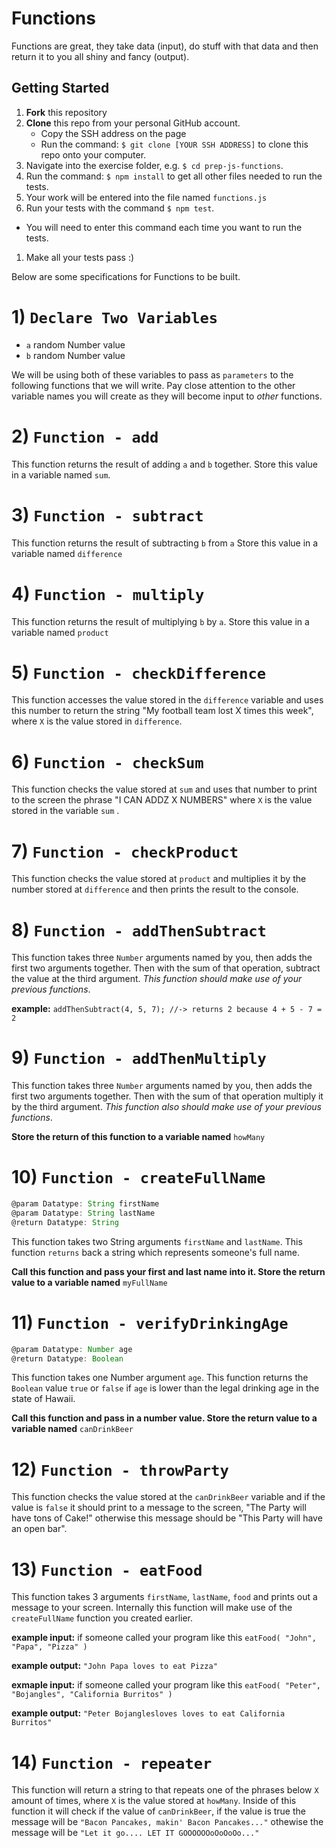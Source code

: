 # Functions
Functions are great, they take data (input), do stuff with that data and then return it to you all shiny and fancy (output).

## Getting Started
1. **Fork** this repository
1. **Clone** this repo from your personal GitHub account.
    - Copy the SSH address on the page
    - Run the command: `$ git clone [YOUR SSH ADDRESS]` to clone this repo onto your computer.
1. Navigate into the exercise folder, e.g. `$ cd prep-js-functions`.
1. Run the command: `$ npm install` to get all other files needed to run the tests.
1. Your work will be entered into the file named `functions.js`
1. Run your tests with the command `$ npm test`.
  - You will need to enter this command each time you want to run the tests.
1. Make all your tests pass :)

Below are some specifications for Functions to be built.

# 1) `Declare Two Variables`
- `a` random Number value
- `b` random Number value

We will be using both of these variables to pass as `parameters` to the following functions that we will write. Pay close attention to the other variable names you will create as they will become input to _other_ functions.

# 2) `Function - add`
This function returns the result of adding `a` and `b` together. Store this value in a variable named `sum`.

# 3) `Function - subtract`
This function returns the result of subtracting `b` from `a` Store this value in a variable named `difference`

# 4) `Function - multiply`
This function returns the result of multiplying `b` by `a`. Store this value in a variable named `product`

# 5) `Function - checkDifference`
This function accesses the value stored in the `difference` variable and uses this number to return the string "My football team lost X times this week", where `X` is the value stored in `difference`.

# 6) `Function - checkSum`
This function checks the value stored at `sum` and uses that number to print to the screen the phrase "I CAN ADDZ X NUMBERS"  where `X` is the value stored in the variable `sum` .

# 7) `Function - checkProduct`
This function checks the value stored at `product` and multiplies it by the number stored at `difference` and then prints the result to the console.

# 8) `Function - addThenSubtract`
This function takes three `Number` arguments named by you, then adds the first two arguments together. Then with the sum of that operation, subtract the value at the third argument. _This function should make use of your previous functions_.

**example:** `addThenSubtract(4, 5, 7); //-> returns 2 because 4 + 5 - 7 = 2`

# 9) `Function - addThenMultiply`
This function takes three `Number` arguments named by you, then adds the first two arguments together. Then with the sum of that operation multiply it by the third argument. _This function also should make use of your previous functions_.

**Store the return of this function to a variable named** `howMany`

# 10) `Function - createFullName`
```javascript
@param Datatype: String firstName
@param Datatype: String lastName
@return Datatype: String
```

This function takes two String arguments `firstName` and `lastName`. This function `returns` back a string which represents someone's full name.

**Call this function and pass your first and last name into it. Store the return value to a variable named** `myFullName`

# 11) `Function - verifyDrinkingAge`
```javascript
@param Datatype: Number age
@return Datatype: Boolean
```

This function takes one Number argument `age`. This function returns the `Boolean` value `true` or `false` if `age` is lower than the legal drinking age in the state of Hawaii.

**Call this function and pass in a number value. Store the return value to a variable named** `canDrinkBeer`

# 12) `Function - throwParty`
This function checks the value stored at the `canDrinkBeer` variable and if the value is `false` it should print to a message to the screen, "The Party will have tons of Cake!" otherwise this message should be "This Party will have an open bar".

# 13) `Function - eatFood`
This function takes 3 arguments `firstName`, `lastName`, `food` and prints out a message to your screen. Internally this function will make use of the `createFullName` function you created earlier.

**example input:** if someone called your program like this `eatFood( "John", "Papa", "Pizza" )`

**example output:** `"John Papa loves to eat Pizza"`

**exmaple input:** if someone called your program like this `eatFood( "Peter", "Bojangles", "California Burritos" )`

**example output:** `"Peter Bojanglesloves loves to eat California Burritos"`

# 14) `Function - repeater`
This function will return a string to that repeats one of the phrases below `X` amount of times, where `X` is the value stored at `howMany`. Inside of this function it will check if the value of `canDrinkBeer`, if the value is true the message will be `"Bacon Pancakes, makin' Bacon Pancakes..."` othewise the message will be `"Let it go.... LET IT GOOOOOOoOoOoOo..."`